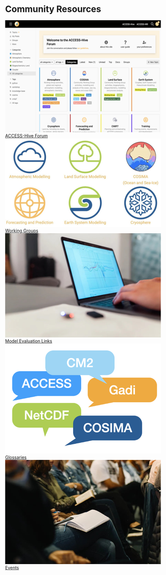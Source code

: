 # Community Resources

<div class="card-container">
    <a href="https://forum.access-hive.org.au/" class="vertical-card aspect-ratio1to1" target="_blank">
        <div class="card-image-container">
            <img class="img-cover" src="../assets/forum_screenshot.png" alt="ACCESS-Hive Forum">
        </div>
        <div class="card-text-container   bold">ACCESS-Hive Forum</div>
    </a>
    <a href="community_working_groups" class="vertical-card aspect-ratio1to1">
        <div class="card-image-container">
            <img class="img-contain white-background" src="../assets/community_workinggroups.jpg" alt="Working Groups">
        </div>
        <div class="card-text-container   bold">Working Groups</div>
    </a>
    <a href="community_med" class="vertical-card aspect-ratio1to1">
        <div class="card-image-container">
            <img class="img-cover" src="../assets/community_medlinks.jpg" alt="Model Evaluation Links">
        </div>
        <div class="card-text-container   bold">Model Evaluation Links</div>
    </a>
    <a href="glossaries" class="vertical-card aspect-ratio1to1">
        <div class="card-image-container">
            <img class="img-cover" src="../assets/glossary.png" alt="Glossaries">
        </div>
        <div class="card-text-container   bold">Glossaries</div>
    </a>
    <a href="https://www.access-nri.org.au/community/events/" class="vertical-card aspect-ratio1to1" target="_blank">
        <div class="card-image-container">
            <img class="img-cover" src="../assets/events_2.jpg" alt="Events">
        </div>
        <div class="card-text-container   bold">Events</div>
    </a>
    
</div>
